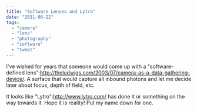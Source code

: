 ```yaml
---
title: "Software Lenses and Lytro"
date: "2011-06-22"
tags: 
  - "camera"
  - "lens"
  - "photography"
  - "software"
  - "tweet"
---
```


I've wished for years that someone would come up with a "software-defined lens":http://theludwigs.com/2003/07/camera-as-a-data-gathering-device/. A surface that would capture all inbound photons and let me decide later about focus, depth of field, etc.

It looks like "Lytro":http://www.lytro.com/ has done it or something on the way towards it. Hope it is reality! Put my name down for one.
